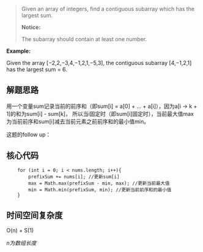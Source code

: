 > Given an array of integers, find a contiguous subarray which has the largest sum.
>
> **Notice:** 
> 
> The subarray should contain at least one number.
>

**Example:** 

Given the array [−2,2,−3,4,−1,2,1,−5,3], the contiguous subarray [4,−1,2,1] has the largest sum = 6.

## 解题思路

用一个变量sum记录当前的前序和（即sum[i] = a[0] + ... + a[i]），因为a[i -> k + 1]的和为sum[i] - sum[k]，
所以当i固定时（即sum[i]固定时），当前最大值max为当前前序和sum[i]减去当前元素之前前序和的最小值min。

这题的follow up：

## 核心代码

        for (int i = 0; i < nums.length; i++){
            prefixSum += nums[i]; //更新sum[i]
            max = Math.max(prefixSum - min, max); //更新当前最大值
            min = Math.min(prefixSum, min); //更新当前前序和的最小值
        }


## 时间空间复杂度

O(n) + S(1)

*n为数组长度*

